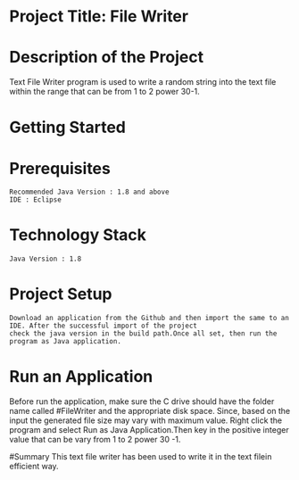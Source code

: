 # Project Title: File Writer

# Description of the Project
  Text File Writer program is used to write a random string into the text file within the range that can be from 1 to 2 power 30-1.

# Getting Started
# Prerequisites
	Recommended Java Version : 1.8 and above
	IDE : Eclipse
	
# Technology Stack
	Java Version : 1.8

# Project Setup
	Download an application from the Github and then import the same to an IDE. After the successful import of the project 
	check the java version in the build path.Once all set, then run the program as Java application.
  
 # Run an Application
 Before run the application, make sure the C drive should have the folder name called #FileWriter and the appropriate disk space.
 Since, based on the input the generated file size may vary with maximum value.
 Right click the program and select Run as Java Application.Then key in the positive integer value 
 that can be vary from  1 to 2 power 30 -1.
 
 #Summary
 This text file writer has been used to write it in the text filein efficient way.
